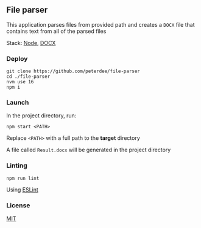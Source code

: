 ## File parser

This application parses files from provided path and creates a `DOCX` file that contains text from all of the parsed files

Stack: [Node](https://nodejs.org), [DOCX](https://docx.js.org)

### Deploy

```shell script
git clone https://github.com/peterdee/file-parser
cd ./file-parser
nvm use 16
npm i
```

### Launch

In the project directory, run:

```shell script
npm start <PATH>
```

Replace `<PATH>` with a full path to the **target** directory

A file called `Result.docx` will be generated in the project directory

### Linting

```shell script
npm run lint
```

Using [ESLint](https://eslint.org)

### License

[MIT](LICENSE.md)
